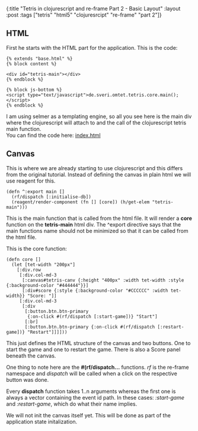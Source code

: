 {:title "Tetris in clojurescript and re-frame Part 2 - Basic Layout"
 :layout :post
 :tags  ["tetris" "html5" "clojuresrcipt" "re-frame" "part 2"]}


## HTML

First he starts with the HTML part for the application. This is the code:

    {% extends "base.html" %}
    {% block content %}
    
    <div id="tetris-main"></div>
    {% endblock %}
    
    {% block js-bottom %}
    <script type="text/javascript">de.sveri.omtet.tetris.core.main();</script>
    {% endblock %}    
I am using selmer as a templating engine, so all you see here is the main div where the clojurescript will attach to
and the call of the clojurescript tetris main function.  
You can find the code here: 
[index.html](https://github.com/sveri/omtet/blob/single\_player\_0.1/resources/templates/tetris/index.html)

## Canvas

This is where we are already starting to use clojurescript and this differs from the original tutorial. Instead
of defining the canvas in plain html we will use reagent for this.

    (defn ^:export main []
      (rf/dispatch [:initialise-db])
      (reagent/render-component (fn [] [core]) (h/get-elem "tetris-main")))   
This is the main function that is called from the html file. It will render a **core** function on the **tetris-main** 
html div. The ^export directive says that the main functions name should not be minimized so that it can be called 
from the html file.  

This is the core function: 

    (defn core []
      (let [tet-width "200px"]
        [:div.row
         [:div.col-md-3
          [:canvas#tetris-canv {:height "400px" :width tet-width :style {:background-color "#444444"}}]
          [:div#score {:style {:background-color "#CCCCCC" :width tet-width}} "Score: "]]
         [:div.col-md-3
          [:div
           [:button.btn.btn-primary
            {:on-click #(rf/dispatch [:start-game])} "Start"]
           [:br]
           [:button.btn.btn-primary {:on-click #(rf/dispatch [:restart-game])} "Restart"]]]]))
This just defines the HTML structure of the canvas and two buttons. One to start the game and one to restart the game.
There is also a Score panel beneath the canvas.  

One thing to note here are the **#(rf/dispatch...** functions. *rf* is the re-frame namespace and *dispatch* will
be called when a click on the respective button was done.

Every **dispatch** function takes 1..n arguments whereas the first one is always a vector containing the event id path.
In these cases: *:start-game* and *:restart-game*, which do what their name implies.

We will not init the canvas itself yet. This will be done as part of the application state initalization.